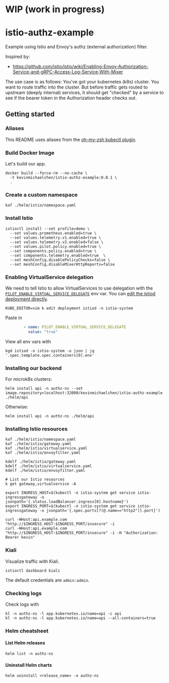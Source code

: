 # WIP (work in progress)

# istio-authz-example
Example using Istio and Envoy's authz (external authorization) filter.

Inspired by:
* https://github.com/istio/istio/wiki/Enabling-Envoy-Authorization-Service-and-gRPC-Access-Log-Service-With-Mixer

The use case is as follows:
You've got your kubernetes (k8s) cluster.
You want to route traffic into the cluster.
But before traffic gets routed to upstream (deeply internal) services,
it should get "checked" by a service to see if the bearer token in the 
Authorization header checks out.

## Getting started
### Aliases
This README uses aliases from the [oh-my-zsh kubectl plugin](https://github.com/ohmyzsh/ohmyzsh/tree/master/plugins/kubectl).
### Build Docker Image
Let's build our app.

```
docker build --force-rm --no-cache \
  -t kevinmichaelchen/istio-authz-example:0.0.1 \
  .
```

### Create a custom namespace
```
kaf ./helm/istio/namespace.yaml
```

### Install Istio
```
istioctl install --set profile=demo \
  --set values.prometheus.enabled=true \
  --set values.telemetry.v1.enabled=true \
  --set values.telemetry.v2.enabled=false \
  --set values.pilot.policy.enabled=true \
  --set components.policy.enabled=true \
  --set components.telemetry.enabled=true  \
  --set meshConfig.disablePolicyChecks=false \
  --set meshConfig.disableMixerHttpReports=false
```

### Enabling VirtualService delegation
We need to tell Istio to allow VirtualServices to use delegation with the [`PILOT_ENABLE_VIRTUAL_SERVICE_DELEGATE`](https://istio.io/latest/docs/reference/commands/pilot-agent/#envvars) env var.
You can [edit the istiod deployment directly](https://discuss.istio.io/t/try-to-create-a-delegate-virtual-service-but-got-error-configuration-invalid-virtual-service-must-have-at-least-one-host/7133/4).
```
KUBE_EDITOR=vim k edit deployment istiod -n istio-system
```
Paste in
```yaml
        - name: PILOT_ENABLE_VIRTUAL_SERVICE_DELEGATE
          value: "true"
```
View all env vars with
```
kgd istiod -n istio-system -o json | jq '.spec.template.spec.containers[0].env'
```

### Installing our backend
For microk8s clusters:
```
helm install api -n authz-ns --set image.repository=localhost:32000/kevinmichaelchen/istio-authz-example ./helm/api
```

Otherwise:
```
helm install api -n authz-ns ./helm/api
```

### Installing Istio resources
```
kaf ./helm/istio/namespace.yaml
kaf ./helm/istio/gateway.yaml
kaf ./helm/istio/virtualservice.yaml
kaf ./helm/istio/envoyfilter.yaml

kdelf ./helm/istio/gateway.yaml
kdelf ./helm/istio/virtualservice.yaml
kdelf ./helm/istio/envoyfilter.yaml

# List our Istio resources
k get gateway,virtualservice -A

export INGRESS_HOST=$(kubectl -n istio-system get service istio-ingressgateway -o jsonpath='{.status.loadBalancer.ingress[0].hostname}')
export INGRESS_PORT=$(kubectl -n istio-system get service istio-ingressgateway -o jsonpath='{.spec.ports[?(@.name=="http2")].port}')

curl -HHost:api.example.com "http://$INGRESS_HOST:$INGRESS_PORT/insecure" -i
curl -HHost:api.example.com "http://$INGRESS_HOST:$INGRESS_PORT/insecure" -i -H "Authorization: Bearer kevin"
```

### Kiali
Visualize traffic with Kiali.
```
istioctl dashboard kiali
```
The default credentials are `admin:admin`.

### Checking logs
Check logs with
```
kl -n authz-ns -l app.kubernetes.io/name=api -c api
kl -n authz-ns -l app.kubernetes.io/name=api --all-containers=true
```

### Helm cheatsheet
#### List Helm releases
```
helm list -n authz-ns
```

#### Uninstall Helm charts
```
helm uninstall <release_name> -n authz-ns
```